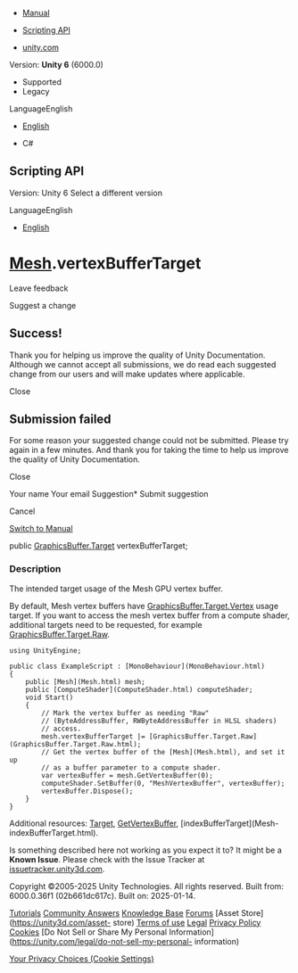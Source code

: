 [ ]()

  * [Manual](../Manual/index.html)
  * [Scripting API](../ScriptReference/index.html)

  * [unity.com](https://unity.com/)

Version: **Unity 6** (6000.0)

  * Supported
  * Legacy

LanguageEnglish

  * [English]()

  * C#

[ ](https://docs.unity3d.com)

## Scripting API

Version: Unity 6 Select a different version

LanguageEnglish

  * [English]()

#  [Mesh](Mesh.html).vertexBufferTarget

Leave feedback

Suggest a change

## Success!

Thank you for helping us improve the quality of Unity Documentation. Although
we cannot accept all submissions, we do read each suggested change from our
users and will make updates where applicable.

Close

## Submission failed

For some reason your suggested change could not be submitted. Please <a>try
again</a> in a few minutes. And thank you for taking the time to help us
improve the quality of Unity Documentation.

Close

Your name Your email Suggestion* Submit suggestion

Cancel

[Switch to Manual](../Manual/class-Mesh.html "Go to Mesh Component in the
Manual")

public [GraphicsBuffer.Target](GraphicsBuffer.Target.html) vertexBufferTarget;

### Description

The intended target usage of the Mesh GPU vertex buffer.

By default, Mesh vertex buffers have
[GraphicsBuffer.Target.Vertex](GraphicsBuffer.Target.Vertex.html) usage
target. If you want to access the mesh vertex buffer from a compute shader,
additional targets need to be requested, for example
[GraphicsBuffer.Target.Raw](GraphicsBuffer.Target.Raw.html).

    
    
    using UnityEngine;  
      
    public class ExampleScript : [MonoBehaviour](MonoBehaviour.html)
    {
        public [Mesh](Mesh.html) mesh;
        public [ComputeShader](ComputeShader.html) computeShader;
        void Start()
        {
            // Mark the vertex buffer as needing "Raw"
            // (ByteAddressBuffer, RWByteAddressBuffer in HLSL shaders)
            // access.
            mesh.vertexBufferTarget |= [GraphicsBuffer.Target.Raw](GraphicsBuffer.Target.Raw.html);
            // Get the vertex buffer of the [Mesh](Mesh.html), and set it up
            // as a buffer parameter to a compute shader.
            var vertexBuffer = mesh.GetVertexBuffer(0);
            computeShader.SetBuffer(0, "MeshVertexBuffer", vertexBuffer);
            vertexBuffer.Dispose();
        }
    }
    

Additional resources: [Target](GraphicsBuffer.Target.html),
[GetVertexBuffer](Mesh.GetVertexBuffer.html), [indexBufferTarget](Mesh-
indexBufferTarget.html).

Is something described here not working as you expect it to? It might be a
**Known Issue**. Please check with the Issue Tracker at
[issuetracker.unity3d.com](https://issuetracker.unity3d.com).

Copyright ©2005-2025 Unity Technologies. All rights reserved. Built from:
6000.0.36f1 (02b661dc617c). Built on: 2025-01-14.

[Tutorials](https://unity3d.com/learn) [Community
Answers](https://answers.unity3d.com) [Knowledge
Base](https://support.unity3d.com/hc/en-us)
[Forums](https://forum.unity3d.com) [Asset Store](https://unity3d.com/asset-
store) [Terms of use](https://docs.unity3d.com/Manual/TermsOfUse.html)
[Legal](https://unity.com/legal) [Privacy
Policy](https://unity.com/legal/privacy-policy)
[Cookies](https://unity.com/legal/cookie-policy) [Do Not Sell or Share My
Personal Information](https://unity.com/legal/do-not-sell-my-personal-
information)

[Your Privacy Choices (Cookie Settings)](javascript:void\(0\);)

